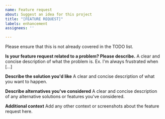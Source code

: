 ```yaml
---
name: Feature request
about: Suggest an idea for this project
title: "[FEATURE REQUEST]"
labels: enhancement
assignees: ''

---
```


Please ensure that this is not already covered in the TODO list.

**Is your feature request related to a problem? Please describe.**
A clear and concise description of what the problem is. Ex. I'm always frustrated when [...]

**Describe the solution you'd like**
A clear and concise description of what you want to happen.

**Describe alternatives you've considered**
A clear and concise description of any alternative solutions or features you've considered.

**Additional context**
Add any other context or screenshots about the feature request here.
